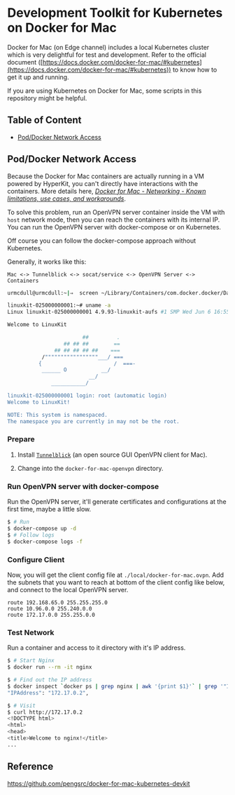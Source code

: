 # Development Toolkit for Kubernetes on Docker for Mac

Docker for Mac (on Edge channel) includes a local Kubernetes cluster which is very delightful for test and development. Refer to the official document ([https://docs.docker.com/docker-for-mac/#kubernetes](https://docs.docker.com/docker-for-mac/#kubernetes)) to know how to get it up and running.

If you are using Kubernetes on Docker for Mac, some scripts in this repository might be helpful.

## Table of Content

- [Pod/Docker Network Access](#pod-docker-network-access)

## <a name="pod-docker-network-access">Pod/Docker Network Access</a>

Because the Docker for Mac containers are actually running in a VM powered by
HyperKit, you can't directly have interactions with the containers. More details here, _[Docker for Mac - Networking - Known limitations, use cases, and workarounds](https://docs.docker.com/docker-for-mac/networking/#known-limitations-use-cases-and-workarounds)_.

To solve this problem, run an OpenVPN server container inside the VM with `host` network mode, then you can reach the containers with its internal IP. You can run the OpenVPN server with docker-compose or on Kubernetes.

Off course you can follow the docker-compose approach without Kubernetes.

Generally, it works like this:

``` Text
Mac <-> Tunnelblick <-> socat/service <-> OpenVPN Server <-> Containers
```

``` Bash
urmcdull@urmcdull:~|⇒  screen ~/Library/Containers/com.docker.docker/Data/vms/0/tty

linuxkit-025000000001:~# uname -a
Linux linuxkit-025000000001 4.9.93-linuxkit-aufs #1 SMP Wed Jun 6 16:55:56 UTC 2018 x86_64 Linux

Welcome to LinuxKit

                        ##         .
                  ## ## ##        ==
               ## ## ## ## ##    ===
           /"""""""""""""""""___/ ===
          {                       /  ===-
           ______ O           __/
                          __/
              ___________/

linuxkit-025000000001 login: root (automatic login)
Welcome to LinuxKit!

NOTE: This system is namespaced.
The namespace you are currently in may not be the root.

```

### Prepare

1. Install [`Tunnelblick`](https://tunnelblick.net/downloads.html) (an open source GUI OpenVPN client for Mac).

2. Change into the `docker-for-mac-openvpn` directory.


### Run OpenVPN server with docker-compose

Run the OpenVPN server, it'll generate certificates and configurations at the first time, maybe a little slow.

``` Bash
$ # Run
$ docker-compose up -d
$ # Follow logs
$ docker-compose logs -f
```

### Configure Client

Now, you will get the client config file at `./local/docker-for-mac.ovpn`. Add the subnets that you want to reach at bottom of the client config like below, and connect to the local OpenVPN server.

``` Config
route 192.168.65.0 255.255.255.0
route 10.96.0.0 255.240.0.0
route 172.17.0.0 255.255.0.0
```

### Test Network

Run a container and access to it directory with it's IP address.

``` Bash
$ # Start Nginx
$ docker run --rm -it nginx

$ # Find out the IP address
$ docker inspect `docker ps | grep nginx | awk '{print $1}'` | grep '"IPAddress"'
"IPAddress": "172.17.0.2",

$ # Visit
$ curl http://172.17.0.2
<!DOCTYPE html>
<html>
<head>
<title>Welcome to nginx!</title>
...
```

## Reference
https://github.com/pengsrc/docker-for-mac-kubernetes-devkit
